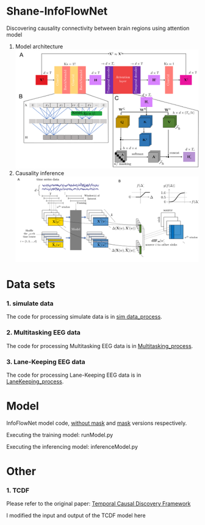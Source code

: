 # Shane-InfoFlowNet
Discovering causality connectivity between brain regions using attention model

1. Model architecture
![image](figure/Figure1_model.png)
2. Causality inference
![image](figure/Figure2_inference.png)

# Data sets
### 1. simulate data
The code for processing simulate data is in [sim data_process](<https://github.com/Michael-s-CNElab/Shane-InfoFlowNet/tree/main/sim_data_process>).
### 2. Multitasking EEG data
The code for processing Multitasking EEG data is in [Multitasking_process](<https://github.com/Michael-s-CNElab/Shane-InfoFlowNet/tree/main/Multitasking_process>).
### 3. Lane-Keeping EEG data
The code for processing Lane-Keeping EEG data is in [LaneKeeping_process](<https://github.com/Michael-s-CNElab/Shane-InfoFlowNet/tree/main/LaneKeeping_process>).
# Model
InfoFlowNet model code, [without mask](<https://github.com/Michael-s-CNElab/Shane-InfoFlowNet/tree/main/model/InfoFlowNet>) and [mask](<https://github.com/Michael-s-CNElab/Shane-InfoFlowNet/tree/main/model/InfoFlowNet_mask>) versions respectively.

Executing the training model:  runModel.py

Executing the inferencing model:  inferenceModel.py

# Other
### 1. TCDF
Please refer to the original paper:  [Temporal Causal Discovery Framework](<https://github.com/M-Nauta/TCDF?tab=readme-ov-file#prerequisites>)

I modified the input and output of the TCDF model here
